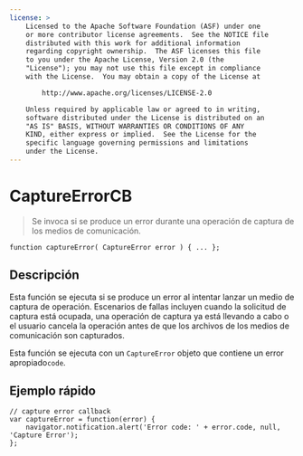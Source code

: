 ```yaml
---
license: >
    Licensed to the Apache Software Foundation (ASF) under one
    or more contributor license agreements.  See the NOTICE file
    distributed with this work for additional information
    regarding copyright ownership.  The ASF licenses this file
    to you under the Apache License, Version 2.0 (the
    "License"); you may not use this file except in compliance
    with the License.  You may obtain a copy of the License at

        http://www.apache.org/licenses/LICENSE-2.0

    Unless required by applicable law or agreed to in writing,
    software distributed under the License is distributed on an
    "AS IS" BASIS, WITHOUT WARRANTIES OR CONDITIONS OF ANY
    KIND, either express or implied.  See the License for the
    specific language governing permissions and limitations
    under the License.
---
```


# CaptureErrorCB

> Se invoca si se produce un error durante una operación de captura de los medios de comunicación.

    function captureError( CaptureError error ) { ... };
    

## Descripción

Esta función se ejecuta si se produce un error al intentar lanzar un medio de captura de operación. Escenarios de fallas incluyen cuando la solicitud de captura está ocupada, una operación de captura ya está llevando a cabo o el usuario cancela la operación antes de que los archivos de los medios de comunicación son capturados.

Esta función se ejecuta con un `CaptureError` objeto que contiene un error apropiado`code`.

## Ejemplo rápido

    // capture error callback
    var captureError = function(error) {
        navigator.notification.alert('Error code: ' + error.code, null, 'Capture Error');
    };